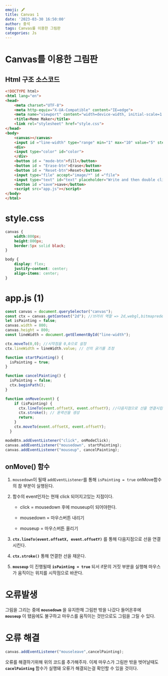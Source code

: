 ```yaml
---
emoji: 🖋
title: Canvas 1 
date: '2023-03-30 16:50:00'
author: 중석 
tags: Canvas를 이용한 그림판
categories: Js 
---
```

# Canvas를 이용한 그림판 

## Html 구조 소스코드 


```html
<!DOCTYPE html>
<html lang="en">
<head>
    <meta charset="UTF-8">
    <meta http-equiv="X-UA-Compatible" content="IE=edge">
    <meta name="viewport" content="width=device-width, initial-scale=1.0">
    <title>Meme Maker</title>
    <link rel="stylesheet" href="style.css">
</head>
<body>
    <canvas></canvas>
    <input id ="line-width" type="range" min="1" max="10" value="5" step="0.5">
    <div>
    <input type="color" id="color">
    </div>
    <button id = "mode-btn">fill</button>
    <button id = "Erase-btn">Erase</button>
    <button id = "Reset-btn">Reset</button>
    <input type="file" accept="image/*" id ="file">
    <input type="text" id="text" placeholder="Write and then double click">
    <button id ="save">save</button>
    <script src="app.js"></script>
</body>
</html>
```

# style.css


```css
canvas {
    width:800px;
    height:800px;
    border:5px solid black;
}

body {
    display: flex;
    justify-content: center;
    align-items: center;
}
```

# app.js (1) 


```js
const canvas = document.querySelector("canvas");
const ctx = canvas.getContext("2d"); //브러쉬 역할 => 2d,webgl,bitmaprederer의 옵션이 있음 
let isPainting = false;
canvas.width = 800;
canvas.height = 800;
const lineWidth = document.getElementById("line-width");

ctx.moveTo(0,0); //시작점을 0,0으로 설정 
ctx.lineWidth = lineWidth.value; // 선의 굵기를 조정 

function startPainting() {
  isPainting = true;
}

function cancelPainting() {
  isPainting = false;
  ctx.beginPath();
}

function onMove(event) {
    if (isPainting) {
      ctx.lineTo(event.offsetX, event.offsetY); //다음지점으로 선을 연결시킴 
      ctx.stroke(); // 윤곽선을 생성  
      return;
    }
    ctx.moveTo(event.offsetX, event.offsetY);
  }

modeBtn.addEventListener("click", onModeClick);
canvas.addEventListener("mousedown", startPainting);
canvas.addEventListener("mouseup", cancelPainting);
```

## onMove() 함수 

1. `mousedown`이 될때 `addEventListener`를 통해 `isPainting = true`
   onMove함수의 참 부분이 실행된다. 

2. 함수의 event인자는 현재 click 되어지고있는 지점이다.
    
    + click = mousedown 후에 mouseup이 되어야한다. 
    
    + mousedown = 마우스버튼 내리기 
    
    + mouseup = 마우스버튼 올리기    
    
3. **`ctx.lineTo(event.offsetX, event.offsetY)`** 를 통해 다음지점으로 선을 연결시킨다. 

4. **`ctx.stroke()`** 통해 연결한 선을 채운다. 

5. **`mouseup`** 이 진행될때 **`isPainting = true`** 되서 if문의 거짓 부분을 실행해 
   마우스가 움직이는 위치를 시작점으로 바꾼다. 


# 오류발생 

그림을 그리는 중에 **`mousedowm`** 을 유지한채 그림판 밖을 나갔다 들어온후에     
**`mouseup`** 이 됐음에도 불구하고 마우스를 움직이는 것만으로도 그림을 그릴 수 있다. 

# 오류 해결 


```js
canvas.addEventListener("mouseleave",cancelPainting); 
```

오류를 해결하기위해 위의 코드를 추가해주자. 이제 마우스가 그림판 밖을 벗어날때도    
**`cacelPainting`** 함수가 실행돼 오류가 해결되는걸 확인할 수 있을 것이다. 

```toc

```